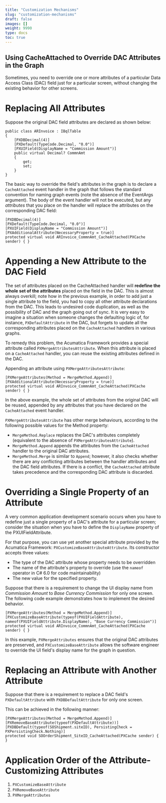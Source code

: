 ```yaml
---
title: "Customization Mechanisms"
slug: "customization-mechanisms"
draft: false
images: []
weight: 9990
type: docs
toc: true
---
```


## Using CacheAttached to Override DAC Attributes in the Graph
Sometimes, you need to override one or more attributes of a particular Data Access Class (DAC) field just for a particular screen, without changing the existing behavior for other screens.

# Replacing All Attributes

Suppose the original DAC field attributes are declared as shown below:

    public class ARInvoice : IBqlTable
    {
        [PXDBDecimal(4)]
        [PXDefault(TypeCode.Decimal, "0.0")]
        [PXUIField(DisplayName = "Commission Amount")]
        public virtual Decimal? CommnAmt 
        { 
            get; 
            set; 
        }
    }

The basic way to override the field's attributes in the graph is to declare a  `CacheAttached` event handler in the graph that follows the standard convention for naming graph events (note the absence of the EventArgs argument). The body of the event handler will not be executed, but any *attributes* that you place on the handler will replace the attributes on the corresponding DAC field:

    [PXDBDecimal(4)]
    [PXDefault(TypeCode.Decimal, "0.0")]
    [PXUIField(DisplayName = "Commission Amount")]
    [PXAdditionalAttribute(NecessaryProperty = true)]
    protected virtual void ARInvoice_CommnAmt_CacheAttached(PXCache sender) { }

# Appending a New Attribute to the DAC Field

The set of attributes placed on the CacheAttached handler will **redefine the whole set of the attributes** placed on the field in the DAC. This is almost always overkill; note how in the previous example, in order to add just a single attribute to the field, you had to copy all other attribute declarations from the DAC. This leads to undesired code duplication, as well as the possibility of DAC and the graph going out of sync. It is very easy to imagine a situation when someone changes the defaulting logic of, for instance, `PXDefaultAttribute` in the DAC, but forgets to update all the corresponding attributes placed on the `CacheAttached` handlers in various graphs. 

To remedy this problem, the Acumatica Framework provides a special attribute called `PXMergeAttributesAttribute`. When this attribute is placed on a `CacheAttached` handler, you can reuse the existing attributes defined in the DAC.

Appending an attribute using `PXMergeAttributesAttribute`:

    [PXMergeAttributes(Method = MergeMethod.Append)]
    [PXAdditionalAttribute(NecessaryProperty = true)]
    protected virtual void ARInvoice_CommnAmt_CacheAttached(PXCache sender) { }

In the above example, the whole set of attributes from the original DAC will be reused, appended by any attributes that you have declared on the `CacheAttached` event handler.

`PXMergeAttributesAttribute` has other merge behaviours, according to the following possible values for the Method property:

- `MergeMethod.Replace` replaces the DAC's attributes completely (equivalent to the absence of `PXMergeAttributesAttribute`).
- `MergeMethod.Append` appends the attributes from the `CacheAttached` handler to the original DAC attributes.
- `MergeMethod.Merge` is similar to `Append`; however, it also checks whether there are any conflicting attributes between the handler attributes and the DAC field attributes. If there is a conflict, the `CacheAttached` attribute takes precedence and the corresponding DAC attribute is discarded.

# Overriding a Single Property of an Attribute

A very common application development scenario occurs when you have to redefine just a single property of a DAC's attribute for a particular screen; consider the situation when you have to define the `DisplayName` property of the PXUIFieldAttribute. 

For that purpose, you can use yet another special attribute provided by the Acumatica Framework: `PXCustomizeBaseAttributeAttribute`. Its constructor accepts three values:

- The type of the DAC attribute whose property needs to be overridden
- The name of the attribute's property to override (use the `nameof` operator in C# 6.0 for code maintainability)
- The new value for the specified property.

Suppose that there is a requirement to change the UI display name from *Commission Amount* to *Base Currency Commission* for only one screen. The following code example demonstrates how to implement the desired behavior.

    [PXMergeAttributes(Method = MergeMethod.Append)]
    [PXCustomizeBaseAttribute(typeof(PXUIFieldAttribute), nameof(PXUIFieldAttribute.DisplayName), "Base Currency Commission")]
    protected virtual void ARInvoice_CommnAmt_CacheAttached(PXCache sender) { }

In this example, `PXMergeAttributes` ensures that the original DAC attributes are preserved, and `PXCustomizeBaseAttribute` allows the software engineer to override the UI field's display name for the graph in question.

# Replacing an Attribute with Another Attribute

Suppose that there is a requirement to replace a DAC field's `PXDefaultAttribute` with `PXDBDefaultAttribute` for only one screen.

This can be achieved in the following manner:

    [PXMergeAttributes(Method = MergeMethod.Append)]
    [PXRemoveBaseAttribute(typeof(PXDefaultAttribute))]
    [PXDBDefault(typeof(SOShipment.siteID), PersistingCheck = PXPersistingCheck.Nothing)]
    protected void SOOrderShipment_SiteID_CacheAttached(PXCache sender) { }

# Application Order of the Attribute-Customizing Attributes

 1. `PXCustomizeBaseAttribute`
 2. `PXRemoveBaseAttribute`
 3. `PXMergeAttributes`


